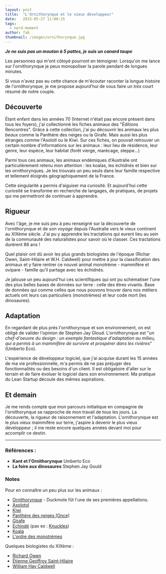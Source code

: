```yaml
---
layout: post
title:  "L'Ornithorynque et le vieux développeur"
date:   2015-05-27 11:00:15
tags:
  - nerd-moment
author: fab
thumbnail: /images/ornithorynque.jpg
---
```

***Je ne suis pas un mouton à 5 pattes, je suis un canard taupe***

Les personnes qui m'ont côtoyé pourront en témoigner. Lorsqu'on me lance sur l'ornithorynque je peux monopoliser la parole pendant de longues minutes.

Si vous n'avez pas eu cette chance de m'écouter raconter la longue histoire de l'ornithorynque, je me propose aujourd'hui de vous faire un *très* court résumé de notre couple.

## Découverte
Étant enfant dans les années 70 (Internet n'était pas encore présent dans tous les foyers), j'ai collectionné les fiches animaux des "Éditions Rencontres".
Grâce à cette collection, j'ai pu découvrir les animaux les plus *beaux* comme la Panthère des neiges ou la Girafe. Mais aussi les plus étranges comme l'Axolotl ou le Kiwi.
Sur ces fiches, on pouvait retrouver un certain nombre d'informations sur les animaux : leur lieu de résidence, leur genre, leur espèce, leur habitat (forêt vierge, marécage, steppe...)

Parmi tous ces animaux, les animaux endémiques d'Australie ont particulièrement retenu mon attention : les koalas, les échidnés et bien sur les ornithorynques.
Je les trouvais un peu seuls dans leur famille respective et tellement éloignés géographiquement de la France.

Cette singularité a permis d'aiguiser ma curiosité. Et aujourd'hui cette curiosité se transforme en recherche de langages, de pratiques, de projets qui me permettront de continuer à apprendre.

## Rigueur
Avec l'âge, je me suis peu à peu renseigné sur la découverte de l'ornithorynque et de son *voyage* depuis l'Australie vers le vieux continent au XIXème siècle.
J'ai pu y apprendre les tractations qui eurent lieu au sein de la communauté des naturalistes pour savoir où le classer. Ces tractations durèrent 86 ans !

Quel plaisir ont dû avoir les plus grands biologistes de l'époque (Richar Owen, Saint-Hilaire et W.H. Caldwell) pour mettre à jour la classification des animaux et y faire rentrer
ce nouvel animal monotrème - mammifère et ovipare - famille qu'il partage avec les échidnés.

Je jalouse un peu aujourd'hui ces scientifiques qui ont pu schématiser l'une des plus belles bases de données sur terre : celle des êtres vivants.
Base de données qui comme celles que nous pouvons trouver dans nos métiers actuels ont leurs cas particuliers (monotrèmes) et leur code mort (les dinosaures).

## Adaptation
En regardant de plus près l'ornithorynque et son environnement, on est obligé de valider l'opinion de Stephen Jay Gloud. L'ornithorynque est "_un chef-d'oeuvre du design : un exemple
fantastique d'adaptation au milieu, qui a permis à un mammifère de survivre et prospérer dans les rivières_" (Umberto Eco).

L'expérience de développeur logiciel, que j'ai acquise durant les 15 années de ma vie professionnelle, m'a permis de ne pas préjuger des fonctionnalités ou des besoins d'un client.
Il est obligatoire d'aller sur le terrain et de faire évoluer le logiciel dans son environnement.
Ma pratique du Lean Startup découle des mêmes aspirations.

## Et demain
Je me rends compte que mon parcours initiatique en compagnie de l'ornithorynque se rapproche de mon travail de tous les jours. La découverte, la rigueur de raisonnement et l'adaptation.
L'ornithorynque est le plus vieux mammifère sur terre, j'aspire à devenir le plus vieux développeur ; il me reste encore quelques années devant moi pour accomplir ce destin.

---

### Références :

  * **Kant et l'Ornithorynque** Umberto Eco
  * **La foire aux dinosaures** Stephen Jay Gould

### Notes

  Pour en connaître un peu plus sur les animaux :

   * [Ornithorynque](http://fr.wikipedia.org/wiki/Ornithorynque) - Duckmole fût l'une de ses premières appellations.
   * [Axolotol](http://fr.wikipedia.org/wiki/Axolotl)
   * [Kiwi](http://fr.wikipedia.org/wiki/Kiwi_austral)
   * [Panthère des neiges (Once)](http://fr.wikipedia.org/wiki/Once_%28f%C3%A9lin%29)
   * [Girafe](http://fr.wikipedia.org/wiki/Girafe)
   * [Echindé](http://fr.wikipedia.org/wiki/%C3%89chidn%C3%A9) (pax ex : [Knuckles](http://fr.wikipedia.org/wiki/Knuckles))
   * [Koala](http://fr.wikipedia.org/wiki/Koala)
   * [L'ordre des monotrèmes](http://fr.wikipedia.org/wiki/Monotremata)

 Quelques biologistes du XIXème :

   * [Richard Owen](http://fr.wikipedia.org/wiki/Richard_Owen)
   * [Étienne Geoffroy Saint-Hilaire](http://fr.wikipedia.org/wiki/%C3%89tienne_Geoffroy_Saint-Hilaire)
   * [William Hay Caldwell](http://en.wikipedia.org/wiki/William_Hay_Caldwell)